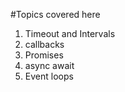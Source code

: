 #Topics covered here

1. Timeout and Intervals
2. callbacks
3. Promises
4. async await
5. Event loops
